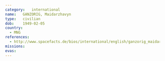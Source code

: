 ```yaml
---
category:	international
name:	GANZORIG, Maidarzhavyn
type:	civilian
dob:	1949-02-05
country:
  - MNG
references:
  - http://www.spacefacts.de/bios/international/english/ganzorig_maidarzhavin.htm
missions:
evas:
---
```

